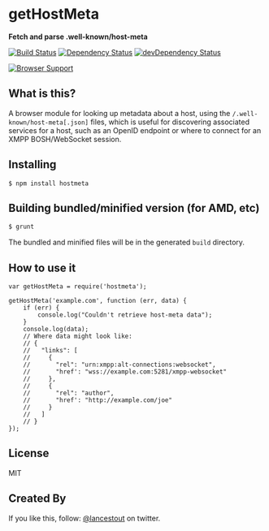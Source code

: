 # getHostMeta
**Fetch and parse .well-known/host-meta**

[![Build Status](https://travis-ci.org/legastero/hostmeta.js.png)](https://travis-ci.org/legastero/hostmeta.js)
[![Dependency Status](https://david-dm.org/legastero/hostmeta.js.png)](https://david-dm.org/legastero/hostmeta.js)
[![devDependency Status](https://david-dm.org/legastero/hostmeta.js/dev-status.png)](https://david-dm.org/legastero/hostmeta.js#info=devDependencies)

[![Browser Support](https://ci.testling.com/legastero/hostmeta.js.png)](https://ci.testling.com/legastero/hostmeta.js)


## What is this?

A browser module for looking up metadata about a host, using the `/.well-known/host-meta[.json]` files, which is useful for discovering associated services for a host, such as an OpenID endpoint or where to connect for an XMPP BOSH/WebSocket session.

## Installing

```
$ npm install hostmeta
```

## Building bundled/minified version (for AMD, etc)

```sh
$ grunt
```

The bundled and minified files will be in the generated `build` directory.

## How to use it

```
var getHostMeta = require('hostmeta');

getHostMeta('example.com', function (err, data) {
    if (err) {
        console.log("Couldn't retrieve host-meta data");
    }
    console.log(data);
    // Where data might look like:
    // {
    //   "links": [
    //     {
    //       "rel": "urn:xmpp:alt-connections:websocket",
    //       "href': "wss://example.com:5281/xmpp-websocket"
    //     },
    //     {
    //       "rel": "author",
    //       "href': "http://example.com/joe"
    //     }
    //   ]
    // }
});
```

## License

MIT

## Created By

If you like this, follow: [@lancestout](http://twitter.com/lancestout) on twitter.
